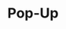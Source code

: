 ---
layout: pattern.njk
key: pop-up-maps_fr
title: Pop-Up
parent: components-maps_fr
image: maps/overview/pop_up.webp
keywords: pop up
order: 30
availablelanguages: 
    - de
---